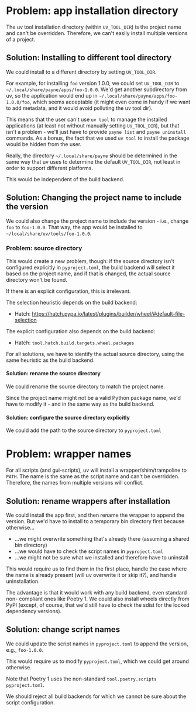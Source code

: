 # Problem: app installation directory

The uv tool installation directory (within `UV_TOOL_DIR`) is the project name
and can't be overridden. Therefore, we can't easily install multiple versions of
a project.


## Solution: Installing to different tool directory

We could install to a different directory by setting `UV_TOOL_DIR`.

For example, for installing `foo` version 1.0.0, we could set `UV_TOOL_DIR` to
`~/.local/share/payne/apps/foo-1.0.0`. We'd get another subdirectory from uv, so
the application would end up in `~/.local/share/payne/apps/foo-1.0.0/foo`, which
seems acceptable (it might even come in handy if we want to add metadata, and it
would avoid polluting the uv tool dir).

This means that the user can't use `uv tool` to manage the installed
applications (at least not without manually setting `UV_TOOL_DIR`), but that
isn't a problem - we'll just have to provide `payne list` and `payne uninstall`
commands. As a bonus, the fact that we used `uv tool` to install the package
would be hidden from the user.

Really, the directory `~/.local/share/payne` should be determined in the same
way that uv uses to determine the default `UV_TOOL_DIR`, not least in order to
support different platforms.

This would be independent of the build backend.


## Solution: Changing the project name to include the version

We could also change the project name to include the version - i.e., change
`foo` to `foo-1.0.0`. That way, the app would be installed to
`~/local/share/uv/tools/foo-1.0.0`.


### Problem: source directory

This would create a new problem, though: if the source directory isn't
configured explicitly in `pyproject.toml`, the build backend will select it
based on the project name, and if that is changed, the actual source directory
won't be found.

If there is an explicit configuration, this is irrelevant.

The selection heuristic depends on the build backend:
  * Hatch: https://hatch.pypa.io/latest/plugins/builder/wheel/#default-file-selection

The explicit configuration also depends on the build backend:
  * Hatch: `tool.hatch.build.targets.wheel.packages`

For all solutions, we have to identify the actual source directory, using the
same heuristic as the build backend.


#### Solution: rename the source directory

We could rename the source directory to match the project name.

Since the project name might not be a valid Python package name, we'd have to
modify it - and in the same way as the build backend.


#### Solution: configure the source directory explicitly

We could add the path to the source directory to `pyproject.toml`


# Problem: wrapper names

For all scripts (and gui-scripts), uv will install a wrapper/shim/trampoline to
`PATH`. The name is the same as the script name and can't be overridden.
Therefore, the names from multiple versions will conflict.


## Solution: rename wrappers after installation

We could install the app first, and then rename the wrapper to append the
version. But we'd have to install to a temporary bin directory first because
otherwise...
  * ...we might overwrite something that's already there (assuming a shared bin
    directory)
  * ...we would have to check the script names in `pyproject.toml`
  * ...we might not be sure what we installed and therefore have to uninstall

This would require us to find them in the first place, handle the case where the
name is already present (will uv overwrite it or skip it?), and handle
uninstallation.

The advantage is that it would work with any build backend, even standard non-
compliant ones like Poetry 1. We could also install wheels directly from PyPI
(except, of course, that we'd still have to check the sdist for the locked
dependency versions).


## Solution: change script names

We could update the script names in `pyproject.toml` to append the version,
e.g., `foo-1.0.0`.

This would require us to modify `pyproject.toml`, which we could get around
otherwise.

Note that Poetry 1 uses the non-standard `tool.poetry.scripts` `pyproject.toml`.

We should reject all build backends for which we cannot be sure about the script
configuration.
